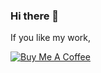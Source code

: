 ### Hi there 👋

If you like my work, 

[![Buy Me A Coffee](https://cdn.buymeacoffee.com/buttons/v2/default-red.png "Buy Me A Coffee")](https://www.buymeacoffee.com/0xdir "Buy Me A Coffee")
<!--
**0xdir/0xdir** is a ✨ _special_ ✨ repository because its `README.md` (this file) appears on your GitHub profile.

Here are some ideas to get you started:

- 🔭 I’m currently working on ...
- 🌱 I’m currently learning ...
- 👯 I’m looking to collaborate on ...
- 🤔 I’m looking for help with ...
- 💬 Ask me about ...
- 📫 How to reach me: ...
- 😄 Pronouns: ...
- ⚡ Fun fact: ...
-->

